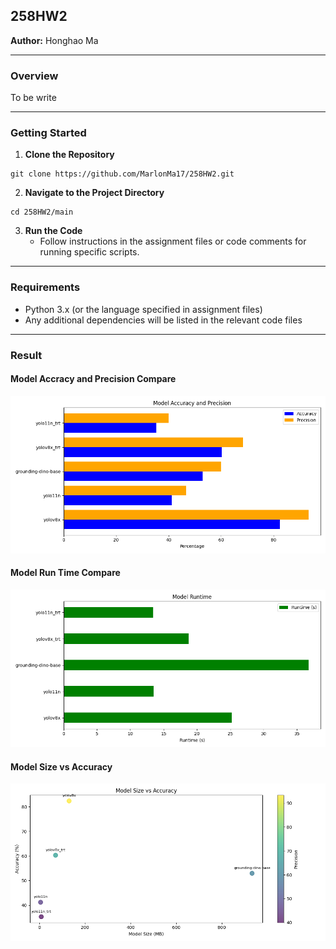 ## 258HW2

**Author:** Honghao Ma

---

### Overview

To be write

---

### Getting Started

1. **Clone the Repository**

```
git clone https://github.com/MarlonMa17/258HW2.git
```

2. **Navigate to the Project Directory**

```
cd 258HW2/main
```

3. **Run the Code**
    - Follow instructions in the assignment files or code comments for running specific scripts.

---

### Requirements

- Python 3.x (or the language specified in assignment files)
- Any additional dependencies will be listed in the relevant code files

--- 

### Result


#### Model Accracy and Precision Compare

![Model Accracy and Precision](model_accuracy_precision.png)

#### Model Run Time Compare

![Model Run Time](model_runtime.png)

#### Model Size vs Accuracy

![model_size_vs_accuracy](model_size_vs_accuracy.png)
